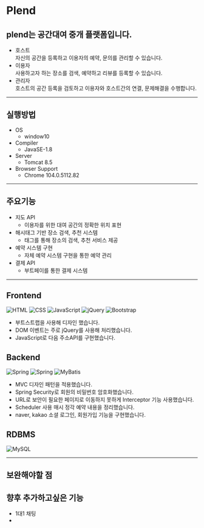 # Plend

## plend는 공간대여 중개 플랫폼입니다.

- 호스트  
  자신의 공간을 등록하고 이용자의 예약, 문의를 관리할 수 있습니다.
- 이용자  
  사용하고자 하는 장소를 검색, 예약하고 리뷰를 등록할 수 있습니다.
- 관리자  
  호스트의 공간 등록을 검토하고 이용자와 호스트간의 연결, 문제해결을 수행합니다.

---

## 실행방법

- OS
  - window10
- Compiler
  - JavaSE-1.8
- Server
  - Tomcat 8.5
- Browser Support
  - Chrome 104.0.5112.82

---

## 주요기능

- 지도 API
  - 이용자를 위한 대여 공간의 정확한 위치 표현
- 해시태그 기반 장소 검색, 추천 시스템
  - 태그를 통해 장소의 검색, 추천 서비스 제공
- 예약 시스템 구현
  - 자체 예약 시스템 구현을 통한 예약 관리
- 결제 API
  - 부트페이를 통한 결제 시스템

---

## Frontend

<img alt="HTML" src ="https://img.shields.io/badge/HTML5-E34F26.svg?&style=for-the-badge&logo=HTML5&logoColor=white"/> 
<img alt="CSS" src ="https://img.shields.io/badge/CSS3-1572B6.svg?&style=for-the-badge&logo=CSS3&logoColor=white"/>
<img alt="JavaScript" src ="https://img.shields.io/badge/JavaScriipt-F7DF1E.svg?&style=for-the-badge&logo=JavaScript&logoColor=black"/>
<img alt="jQuery" src ="https://img.shields.io/badge/jQuery-0769AD.svg?&style=for-the-badge&logo=jQuery&logoColor=white"/>
<img alt="Bootstrap" src ="https://img.shields.io/badge/Bootstrap-7952B3.svg?&style=for-the-badge&logo=Bootstrap&logoColor=white"/>

- 부트스트랩을 사용해 디자인 했습니다.
- DOM 이벤트는 주로 jQuery를 사용해 처리했습니다.
- JavaScript로 다음 주소API를 구현했습니다.

## Backend

<img alt="Spring" src ="https://img.shields.io/badge/Spring-6DB33F.svg?&style=for-the-badge&logo=Spring&logoColor=white"/>
<img alt="Spring" src ="https://img.shields.io/badge/Java-E34F26.svg?&style=for-the-badge&logoColor=white"/>
<img alt="MyBatis" src ="https://img.shields.io/badge/MyBatis-0769AD.svg?&style=for-the-badge&logoColor=white"/>

- MVC 디자인 패턴을 적용했습니다.
- Spring Security로 회원의 비밀번호 암호화했습니다.
- URL로 보안이 필요한 페이지로 이동하지 못하게 Interceptor 기능 사용했습니다.
- Scheduler 사용 매시 정각 예약 내용을 정리했습니다.
- naver, kakao 소셜 로그인, 회원가입 기능을 구현했습니다.

## RDBMS

<img alt="MySQL" src ="https://img.shields.io/badge/MySQL-4479A1.svg?&style=for-the-badge&logo=MySQL&logoColor=white"/>

---

## 보완해야할 점

## 향후 추가하고싶은 기능

- 1대1 채팅
-
